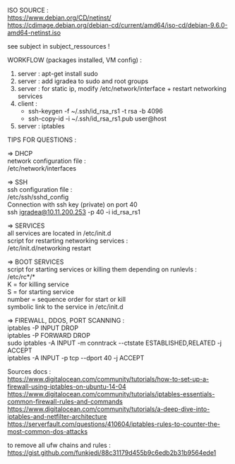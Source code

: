 ISO SOURCE :<br />
https://www.debian.org/CD/netinst/ <br />
https://cdimage.debian.org/debian-cd/current/amd64/iso-cd/debian-9.6.0-amd64-netinst.iso<br />

see subject in subject_ressources ! <br />

WORKFLOW (packages installed, VM config) : <br />
1. server : apt-get install sudo <br />
2. server : add igradea to sudo and root groups <br />
3. server : for static ip, modify /etc/network/interface + restart networking services
4. client : <br />
	- ssh-keygen -f ~/.ssh/id_rsa_rs1 -t rsa -b 4096 <br />
	- ssh-copy-id -i ~/.ssh/id_rsa_rs1.pub user@host <br />
5. server : iptables <br />

TIPS FOR QUESTIONS : <br />

=> DHCP<br />
network configuration file :<br />
/etc/network/interfaces<br />

=> SSH<br />
ssh configuration file :<br />
/etc/ssh/sshd_config<br />
Connection with ssh key (private) on port 40<br />
ssh igradea@10.11.200.253 -p 40 -i id_rsa_rs1<br />

=> SERVICES<br />
all services are located in /etc/init.d<br />
script for restarting networking services :<br />
/etc/init.d/networking restart <br />

=> BOOT SERVICES<br />
script for starting services or killing them depending on runlevls :<br />
/etc/rc*/*<br />
K = for killing service<br />
S = for starting service<br />
number = sequence order for start or kill<br />
symbolic link to the service in /etc/init.d<br />

=> FIREWALL, DDOS, PORT SCANNING : <br />
iptables -P INPUT DROP <br />
iptables -P FORWARD DROP <br />
sudo iptables -A INPUT -m conntrack --ctstate ESTABLISHED,RELATED -j ACCEPT <br />
iptables -A INPUT -p tcp --dport 40 -j ACCEPT <br />

Sources docs :<br />
https://www.digitalocean.com/community/tutorials/how-to-set-up-a-firewall-using-iptables-on-ubuntu-14-04 <br />
https://www.digitalocean.com/community/tutorials/iptables-essentials-common-firewall-rules-and-commands <br />
https://www.digitalocean.com/community/tutorials/a-deep-dive-into-iptables-and-netfilter-architecture <br />
https://serverfault.com/questions/410604/iptables-rules-to-counter-the-most-common-dos-attacks <br />

to remove all ufw chains and rules : <br />
https://gist.github.com/funkjedi/88c31179d455b9c6edb2b31b9564ede1 <br />
